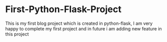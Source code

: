 # First-Python-Flask-Project
This is my first blog project which is created in python-flask, I am very happy to complete my first project and in future i am adding new feature in this project
